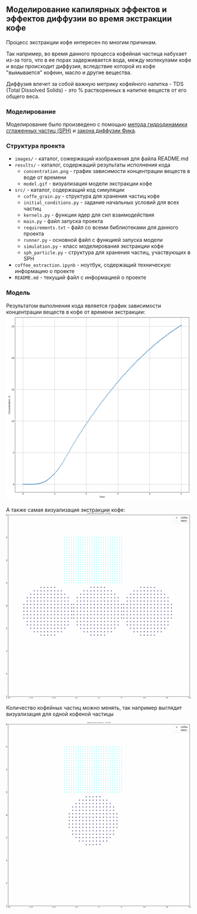 ## Моделирование капилярных эффектов и эффектов диффузии во время экстракции кофе


Процесс экстракции кофе интересен по многим причинам.

Так например, во время данного процесса кофейная частица набухает из-за того, что в ее порах задерживается вода, между 
молекулами кофе и воды происходит диффузия, вследствие которой из кофе "вымывается" кофеин, масло и другие вещества.

Диффузия влечет за собой важную метрику кофейного напитка - TDS (Total Dissolved Solids) - это % растворенных в напитке 
веществ от его общего веса.

### Моделирование
Моделирование было произведено с помощью 
[метода гидродинамики сглаженных частиц (SPH)](https://www.diva-portal.org/smash/get/diva2:573583/FULLTEXT01.pdf) 
и [закона диффузии Фика](https://en.wikipedia.org/wiki/Fick%27s_laws_of_diffusion).

### Структура проекта
- `images/` - каталог, сожержащий изображения для файла README.md
- `results/` - каталог, содержащий результаты исполнения кода
  - `concentration.png` - график зависимости концентрации веществ в воде от времени
  - `model.gif` - визуализация модели экстракции кофе
- `src/` - каталог, содержащий код симуляции
    - `coffe_grain.py` - структура для хранения частиц кофе
    - `initial_conditions.py` - задание начальных условий для всех частиц
    - `kernels.py` - функции ядер для сил взаимодействия
    - `main.py` - файл запуска проекта 
    - `requirements.txt` - файл со всеми библиотеками для данного проекта
    - `runner.py` - основной файл с функцией запуска модели
    - `simulation.py` - класс моделирования экстракции кофе
    - `sph_particle.py` - структура для хранения частиц, участвующих в SPH
- `coffee_extraction.ipynb` - ноутбук, содержащий техническую информацию о проекте
- `README.md` - текущий файл c информацией о проекте

### Модель
Результатом выполнения кода является график зависимости концентрации веществ в кофе от 
времени экстракции:
![Зависимость концентрации веществ в воде от времени](images/3_grains_conc.png)

А также самая визуализация экстракции кофе:
![Экстракция трех кофейных частиц](images/3_grains.gif)

Количество кофейных частиц можно менять, так например выглядит визуализация для одной кофеной частицы

![Экстракция одного кофейной частицы](images/single_grain.gif)
